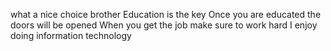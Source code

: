 what a nice choice brother
Education is the key
Once you are educated the doors will be opened
When you get the job make sure to work hard
I enjoy doing information technology
